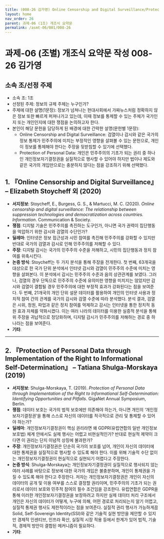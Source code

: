 ```yaml
---
title: (008-26 김가영) Online Censorship and Digital Surveillance/Protection of Personal Data
layout: home
nav_order: 26
parent: 과제-06 (1조) 개조식 요약문
permalink: /asmt-06/001/008-26
---
```


# 과제-06 (조별) 개조식 요약문 작성 008-26 김가영

## 소속 조/선정 주제

- 소속 조: 1조
- 선정된 주제: 정보의 규제 주체는 누구인가?
- 주제에 대한 설명(1문장): 정보가 넘쳐나는 현대사회에서 가짜뉴스처럼 정확하지 않은 정보 또한 빠르게 퍼져나가고 있는데, 이때 정보를 통제할 수 있는 주체가 국가인지 또는 개인인지에 대한 쟁점을 논의하고자 한다.
- 본인이 해당 문헌을 담당하게 된 배경에 대한 간략한 설명(문헌별 1문장):  
  - Online Censorship and Digital Surveillance: 검열이나 감시와 같은 국가의 정보 통제가 민주주의에 미치는 부정적인 영향을 살펴볼 수 있는 문헌으로, 개인이 정보를 통제해야 한다는 주장을 뒷받침할 수 있기에 선택했다.
  - Protection of Personal Data: 개인은 민주주의의 기초가 되는 권리 중 하나인 개인정보자기결정권을 실질적으로 행사할 수 있어야 하지만 법이나 제도와 같은 국가의 개입만으로는 충분하지 않다는 점을 강조하기 위해 선택했다.

## 1. 『Online Censorship and Digital Surveillance』 – Elizabeth Stoycheff 외 (2020)

- **서지정보**: Stoycheff, E., Burgess, G. S., & Martucci, M. C. (2020). *Online censorship and digital surveillance: The relationship between suppression technologies and democratization across countries. Information*. Communication & Society.
- **쟁점**: 디지털 기술은 민주주의를 촉진하는 도구인가, 아니면 국가 권력이 집단행동을 억압하기 위한 감시와 검열의 수단인가? 
- **딜레마**: 인터넷은 정보 접근성과 시민 참여를 촉진해 민주주의를 강화할 수 있지만 반대로 국가의 검열과 감시로 인해 민주주의를 저해할 수 있다.
- **주장**: 디지털 감시는 국가의 민주주의 수준을 저해하고, 시민의 집단행동과 정치 참여를 위축시킨다.
- **논증 방식**: Stoycheff는 두 가지 분석을 통해 주장을 전개한다. 첫 번째, 63개국을 대상으로 한 국가 단위 분석에서 인터넷 감시와 검열이 민주주의 수준에 미치는 영향을 살펴본다. 이 분석에서 감시는 민주주의 수준과 음의 상관관계를 보였다. 그러나, 검열의 경우 단독으로 민주주의 수준에 유의미한 영향을 미치지는 않았지만 감시와 검열이 결합될 경우 민주주의에 대한 부정적 효과가 강화된다는 점을 보여준다. 두 번째, 21개국의 개인 단위 설문 데이터를 활용하여 개인의 인터넷 사용과 정치적 참여 간의 관계를 국가의 감시와 검열 수준에 따라 분석했다. 분석 결과, 검열은 시위, 청원, 파업과 같은 정치 참여를 억제하고 감시는 인터넷을 통한 정치적 동원 효과 자체를 약화시켰다. 이는 여러 나라의 데이터를 이용한 실증적 분석을 통해 위 주장을 귀납적으로 정당화하며, 디지털 감시가 민주주의를 저해하는 경로 중 하나라는 점을 보여준다.
- **기타**: 

---

## 2. 『Protection of Personal Data through Implementation of the Right to Informational Self-Determination』 – Tatiana Shulga-Morskaya (2019)

- **서지정보**: Shulga-Morskaya, T. (2019). *Protection of Personal Data through Implementation of the Right to Informational Self-Determination: Identifying Opportunities and Pitfalls*. GigaNet Annual Symposium, Berlin.
- **쟁점**: 데이터 보호는 국가의 법적 보호에만 의존해야 하는가, 아니면 개인의 ‘개인정보자기결정권’을 통해 스스로 자신의 데이터를 적극적으로 관리 및 통제할 수 있어야 하는가?  
- **딜레마**: 개인정보자기결정권이 핵심 권리라면 왜 GDPR(유럽연합의 일반 개인정보보호법) 체계 안에서도 실제 행사는 어렵고 비현실적인가? 반대로 현실적 제약이 크다면 이 권리는 단지 이념적 상징에 불과한가?
- **주장**: 개인정보자기결정권은 단순히 국가의 보호를 넘어, 개인이 자신의 데이터에 대한 통제권을 실질적으로 행사할 수 있도록 해야 한다. 이를 위해 기술적 수단 없이는 개인정보자기결정권이 현실적으로 실현되기 어렵다고 주장한다.
- **논증 방식**: Shulga-Morskaya는 개인정보자기결정권이 실질적으로 행사되지 않는 여러 사례를 바탕으로 정보에 대한 국가의 개입은 불충분하며, 개인이 통제권을 가질 수 있도록 해야 한다고 주장한다. 저자는 개인정보자기결정권은 개인이 자신의 데이터의 공개 및 이용 여부를 스스로 결정할 권리이며, 민주주의의 기초가 되는 권리로서 데이터 보호와 민주적 참여의 필수 조건임을 강조한다. 유럽연합은 GDPR을 통해 이러한 개인정보자기결정권을 보장하려고 하지만 실제 데이터 처리 구조에서 개인은 자신의 데이터가 어떻게, 누구에 의해, 어떤 경로로 처리되는지 알기 어렵고, 실질적 통제권 행사도 제한적이라는 점을 보여준다. 실질적 권리 행사가 가능하게끔 Solid, Self-Sovereign Identity(SSI)와 같은 기술적 실현 방안을 제안할 수 있지만 경제적 인센티브, 인프라 확산, 실질적 시장 적용 등에서 한계가 있어 법적, 기술적, 경제적 방안이 결합된 메커니즘이 필요하다.
- **기타**: 